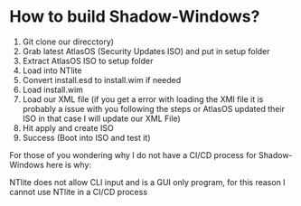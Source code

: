 # How to build Shadow-Windows?

1. Git clone our direcctory)
2. Grab latest AtlasOS (Security Updates ISO) and put in setup folder
3. Extract AtlasOS ISO to setup folder
4. Load into NTlite
5. Convert install.esd to install.wim if needed
6. Load install.wim
7. Load our XML file (if you get a error with loading the XMl file it is probably a issue with you following the steps or AtlasOS updated their ISO in that case I will update our XML File)
8. Hit apply and create ISO
0. Success (Boot into ISO and test it)

For those of you wondering why I do not have a CI/CD process for Shadow-Windows here is why:

NTlite does not allow CLI input and is a GUI only program, for this reason I cannot use NTlite in a CI/CD process
